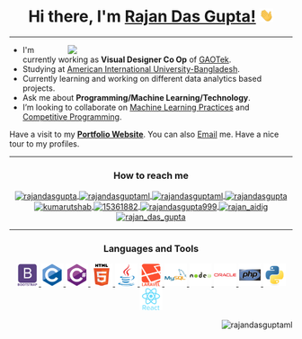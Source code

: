 # <h1 align="center"> Hi there, I'm [Rajan Das Gupta!](https://rajandasguptaml.github.io) <img src="https://raw.githubusercontent.com/ABSphreak/ABSphreak/master/gifs/Hi.gif" width="25px"></h1>

<hr>
<img align="right" width="400" src="https://github-readme-stats.vercel.app/api?username=rajandasguptaml&show_icons=true&theme=algolia"/>

- I'm currently working as **Visual Designer Co Op** of <a href="https://gaotek.com/">GAOTek</a>.
- Studying at <a href="https://www.aiub.edu/">American International University-Bangladesh</a>.
- Currently learning and working on different data analytics based projects.
- Ask me about **Programming/Machine Learning/Technology**.
- I’m looking to collaborate on [Machine Learning Practices](https://github.com/rajandasguptaml/Machine-Learning-Practice) and [Competitive Programming](https://github.com/rajandasguptaml/Competitive-Programming).
<p>Have a visit to my <b><a href="https://rajandasguptaml.github.io/" target="_blank">Portfolio Website</a></b>. You can also <a href="rajandasgupta999@gmail.com">Email</a> me. Have a nice tour to my profiles.</p>

<hr>
<h3 align="center">How to reach me</h3>
 <p align="center">
    <a href="https://linkedin.com/in/rajandasgupta" target="_blank"><img align="center" src="https://cdn.jsdelivr.net/npm/simple-icons@3.0.1/icons/linkedin.svg" alt="rajandasgupta" height="30" width="30" title='LinkedIn'/>
    </a>
    <a href="https://rajandasguptaml.medium.com/" target="_blank"><img align="center" src="https://cdn.jsdelivr.net/npm/simple-icons@3.0.1/icons/medium.svg" alt="rajandasguptaml" height="30" width="30" title='Medium'/>
    </a>
    <a href="https://www.kaggle.com/rajandasguptaml" target="_blank"><img align="center" src="https://cdn.jsdelivr.net/npm/simple-icons@3.0.1/icons/kaggle.svg" alt="rajandasguptaml" height="30" width="30" title='Kaggle'/>
    </a>
    <a href="https://codeforces.com/profile/rajandasgupta" target="_blank"><img align="center" src="https://cdn.jsdelivr.net/npm/simple-icons@3.0.1/icons/codeforces.svg" alt="rajandasgupta" height="30" width="30" title='Codeforces'/>
    </a>
    <a href="https://www.hackerearth.com/@rajandasgupta/" target="_blank"><img align="center" src="https://cdn.jsdelivr.net/npm/simple-icons@3.0.1/icons/hackerearth.svg" alt="kumarutshab" height="30" width="30" title='HackerEarth'/>
    </a> 
    <a href="https://stackoverflow.com/users/15361882/rajan-das-gupta?tab=profile"><img align="center" src="https://cdn.jsdelivr.net/npm/simple-icons@3.0.1/icons/stackoverflow.svg" alt="15361882" height="30" width="30" title='Stack Overflow'/>
    </a>
    <a href="https://facebook.com/rajandasguptaml" target="_blank"><img align="center" src="https://cdn.jsdelivr.net/npm/simple-icons@3.0.1/icons/facebook.svg" alt="rajandasgupta999" height="30" width="30" title='Facebook'/>
    </a>
    <a href="https://twitter.com/rajan_aidig" target="_blank"><img align="center" src="https://cdn.jsdelivr.net/npm/simple-icons@3.0.1/icons/twitter.svg" alt="rajan_aidig" height="30" width="30" title='Twitter'/>
    </a>
    <a href="https://instagram.com/rajan_das_gupta" target="_blank"><img align="center" src="https://cdn.jsdelivr.net/npm/simple-icons@3.0.1/icons/instagram.svg" alt="rajan_das_gupta" height="30" width="30" title='Instagram'/>
    </a>    
</p>

<hr>

<h3 align="center">Languages and Tools</h3>
<p align="center"> <a href="https://getbootstrap.com" target="_blank"> <img src="https://raw.githubusercontent.com/devicons/devicon/master/icons/bootstrap/bootstrap-plain-wordmark.svg" alt="bootstrap" width="40" height="40"/> </a> <a href="https://www.cprogramming.com/" target="_blank"> <img src="https://raw.githubusercontent.com/devicons/devicon/master/icons/c/c-original.svg" alt="c" width="40" height="40"/> </a> <a href="https://www.w3schools.com/cs/" target="_blank"> <img src="https://raw.githubusercontent.com/devicons/devicon/master/icons/csharp/csharp-original.svg" alt="csharp" width="40" height="40"/> </a> <a href="https://www.w3.org/html/" target="_blank"> <img src="https://raw.githubusercontent.com/devicons/devicon/master/icons/html5/html5-original-wordmark.svg" alt="html5" width="40" height="40"/> </a> <a href="https://www.java.com" target="_blank"> <img src="https://raw.githubusercontent.com/devicons/devicon/master/icons/java/java-original.svg" alt="java" width="40" height="40"/> </a> <a href="https://laravel.com/" target="_blank"> <img src="https://raw.githubusercontent.com/devicons/devicon/master/icons/laravel/laravel-plain-wordmark.svg" alt="laravel" width="40" height="40"/> </a><a href="https://www.mysql.com/" target="_blank"> <img src="https://raw.githubusercontent.com/devicons/devicon/master/icons/mysql/mysql-original-wordmark.svg" alt="mysql" width="40" height="40"/> </a> <a href="https://nodejs.org" target="_blank"> <img src="https://raw.githubusercontent.com/devicons/devicon/master/icons/nodejs/nodejs-original-wordmark.svg" alt="nodejs" width="40" height="40"/> </a> <a href="https://www.oracle.com/" target="_blank"> <img src="https://raw.githubusercontent.com/devicons/devicon/master/icons/oracle/oracle-original.svg" alt="oracle" width="40" height="40"/> </a> <a href="https://www.php.net" target="_blank"> <img src="https://raw.githubusercontent.com/devicons/devicon/master/icons/php/php-original.svg" alt="php" width="40" height="40"/> </a> <a href="https://www.python.org" target="_blank"> <img src="https://raw.githubusercontent.com/devicons/devicon/master/icons/python/python-original.svg" alt="python" width="40" height="40"/> </a> <a href="https://reactjs.org/" target="_blank"> <img src="https://raw.githubusercontent.com/devicons/devicon/master/icons/react/react-original-wordmark.svg" alt="react" width="40" height="40"/> </a> </p>

<p align="left">
    <img align='right' src="https://komarev.com/ghpvc/?username=rajandasguptaml" alt="rajandasguptaml" /> </p>

<!-- [![Top Langs](https://github-readme-stats.vercel.app/api/top-langs/?username=rajandasguptaml)](https://github.com/rajandasguptaml/github-readme-stats) -->
